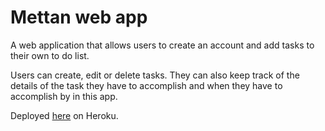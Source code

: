 # Mettan web app
A web application that allows users to create an account and add tasks to their own to do list. 

Users can create, edit or delete tasks. They can also keep track of the details of the task they have to accomplish and when they have to accomplish by in this app.


Deployed [here](https://warm-plateau-28032.herokuapp.com/) on Heroku.
